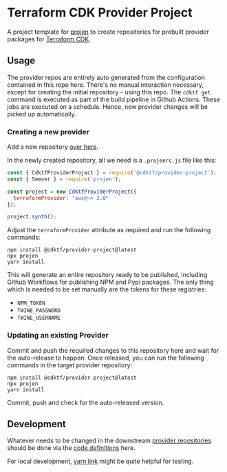 # Terraform CDK Provider Project

A project template for [projen](https://github.com/eladb/projen) to create repositories for prebuilt provider packages for [Terraform CDK](https://cdk.tf).

## Usage

The provider repos are entirely auto generated from the configuration contained in this repo here. There's no manual interaction necessary, except for creating the initial repository - using this repo. The `cdktf get` command is executed as part of the build pipeline in Github Actions. These jobs are executed on a schedule. Hence, new provider changes will be picked up automatically.

### Creating a new provider

Add a new repository [over here](https://github.com/terraform-cdk-providers/repository-manager).

In the newly created repository, all we need is a `.projenrc.js` file like this:

```js
const { CdktfProviderProject } = require('@cdktf/provider-project');
const { Semver } = require('projen');

const project = new CdktfProviderProject({
  terraformProvider: "aws@~> 2.0"
});

project.synth();
```

Adjust the `terraformProvider` attribute as required and run the following commands:

```
npm install @cdktf/provider-project@latest
npx projen
yarn install
```

This will generate an entire repository ready to be published, including Github Workflows for publishing NPM and Pypi packages. The only thing which is needed to be set manually are the tokens for these registries:

- `NPM_TOKEN`
- `TWINE_PASSWORD`
- `TWINE_USERNAME`

### Updating an existing Provider

Commit and push the required changes to this repository here and wait for the auto-release to happen. Once released, you can run the following commands in the target provider repository:

```
npm install @cdktf/provider-project@latest
npx projen
yarn install
```

Commit, push and check for the auto-released version.

## Development

Whatever needs to be changed in the downstream [provider repositories](https://github.com/terraform-cdk-providers/repository-manager) should be done via the [code definitions](./src/index.ts) here.

For local development, [yarn link](https://classic.yarnpkg.com/en/docs/cli/link/) might be quite helpful for testing.
